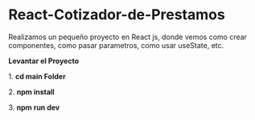 # React-Cotizador-de-Prestamos
Realizamos un pequeño proyecto en React js, donde vemos como crear componentes, como pasar parametros, como usar useState, etc.




**Levantar el Proyecto**

1\. **cd main Folder**

2\. **npm install**

3\. **npm run dev**
